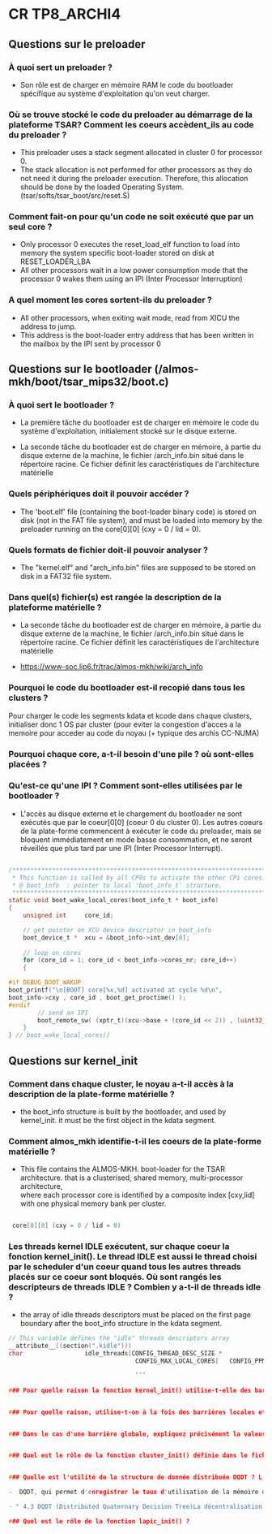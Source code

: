 # CR TP8_ARCHI4



## Questions sur le preloader

### À quoi sert un preloader ?
- Son rôle est de charger en mémoire RAM le code du bootloader spécifique au système d'exploitation qu'on veut charger.

### Où se trouve stocké le code du preloader au démarrage de la plateforme TSAR? Comment les coeurs accèdent_ils au code du preloader ?
- This preloader uses a stack segment allocated in cluster 0 for processor 0.
- The stack allocation is not performed for other processors as they do not
need it during the preloader execution. Therefore, this allocation should be
done by the loaded Operating System.
(tsar/softs/tsar_boot/src/reset.S)


### Comment fait-on pour qu'un code ne soit exécuté que par un seul core ?
- Only processor 0 executes the reset_load_elf function to load into memory
  the system specific boot-loader stored on disk at RESET_LOADER_LBA
- All other processors wait in a low power consumption mode that the
  processor 0 wakes them using an IPI (Inter Processor Interruption)

### A quel moment les cores sortent-ils du preloader ?
- All other processors, when exiting wait mode, read from XICU the address
to jump.
- This address is the boot-loader entry address that has been written in
the mailbox by the IPI sent by processor 0






## Questions sur le bootloader (/almos-mkh/boot/tsar_mips32/boot.c)

### À quoi sert le bootloader ?
- La première tâche du bootloader est de charger en mémoire le code du
système d'exploitation, initialement stocké sur le disque externe.

- La seconde tâche du bootloader est de charger en mémoire, à partie du disque externe de la machine, le fichier /arch_info.bin situé dans le répertoire racine. Ce fichier définit les caractéristiques de l'architecture matérielle

### Quels périphériques doit il pouvoir accéder ?
- The 'boot.elf' file (containing the boot-loader binary code) is stored 
on disk (not in the FAT file system), and must be loaded into memory by 
the preloader running on the core[0][0] (cxy = 0 / lid = 0).

### Quels formats de fichier doit-il pouvoir analyser ?
- The "kernel.elf" and "arch_info.bin" files are supposed to be
stored on disk in a FAT32 file system.


### Dans quel(s) fichier(s) est rangée la description de la plateforme matérielle ? 
- La seconde tâche du bootloader est de charger en mémoire, à partie du disque externe de la machine, le fichier /arch_info.bin situé dans le répertoire racine. Ce fichier définit les caractéristiques de l'architecture matérielle

- https://www-soc.lip6.fr/trac/almos-mkh/wiki/arch_info

### Pourquoi le code du bootloader est-il recopié dans tous les clusters ?
Pour charger le code les segments kdata et kcode dans chaque clusters, initialiser donc
1 OS par cluster (pour eviter la congestion d'acces a la memoire pour acceder au code
du noyau (+ typique des archis CC-NUMA)


### Pourquoi chaque core, a-t-il besoin d'une pile ? où sont-elles placées ?


### Qu'est-ce qu'une IPI ? Comment sont-elles utilisées par le bootloader ? 
- L'accès au disque externe et le chargement du bootloader ne sont exécutés que par le coeur[0[0] (coeur 0 du cluster 0). Les autres coeurs de la plate-forme commencent à exécuter le code du preloader, mais se bloquent immédiatement en mode basse consommation, et ne seront réveillés que plus tard par une IPI (Inter Processor Interrupt). 

``` c

/*********************************************************************************
 * This function is called by all CP0s to activate the other CPi cores. 
 * @ boot_info  : pointer to local 'boot_info_t' structure.
 *********************************************************************************/
static void boot_wake_local_cores(boot_info_t * boot_info)
{
    unsigned int     core_id;        

    // get pointer on XCU device descriptor in boot_info
    boot_device_t *  xcu = &boot_info->int_dev[0];
 
    // loop on cores
    for (core_id = 1; core_id < boot_info->cores_nr; core_id++)
    {

#if DEBUG_BOOT_WAKUP
boot_printf("\n[BOOT] core[%x,%d] activated at cycle %d\n",
boot_info->cxy , core_id , boot_get_proctime() );
#endif
        // send an IPI 
        boot_remote_sw( (xptr_t)(xcu->base + (core_id << 2)) , (uint32_t)boot_entry ); 
    }
} // boot_wake_local_cores()

```





## Questions sur kernel_init

### Comment dans chaque cluster, le noyau a-t-il accès à la description de la plate-forme matérielle ?
- the boot_info structure is built by the bootloader, and used by kernel_init.
it must be the first object in the kdata segment.

### Comment almos_mkh identifie-t-il les coeurs de la plate-forme matérielle ? 
- This file contains the ALMOS-MKH. boot-loader for the TSAR architecture. 
that is a clusterised, shared memory, multi-processor architecture,      
where each processor core is identified by a composite index [cxy,lid]   
with one physical memory bank per cluster.                               

``` c

 core[0][0] (cxy = 0 / lid = 0)


 ```

### Les threads kernel IDLE exécutent, sur chaque coeur la fonction kernel_init(). Le thread IDLE est aussi le thread choisi par le scheduler d'un coeur quand tous les autres threads placés sur ce coeur sont bloqués. Où sont rangés les descripteurs de threads IDLE ? Combien y a-t-il de threads idle ?
- the array of idle threads descriptors must be placed on the first page boundary after
the boot_info structure in the kdata segment.

```c
// This variable defines the "idle" threads descriptors array
__attribute__((section(".kidle")))
char                 idle_threads[CONFIG_THREAD_DESC_SIZE *
                                   CONFIG_MAX_LOCAL_CORES]   CONFIG_PPM_PAGE_ALIGNED;

								   ```

### Pour quelle raison la fonction kernel_init() utilise-t-elle des barrières de synchronisation ? Illustrez votre réponse avec un exemple.


### Pour quelle raison, utilise-t-on à la fois des barrières locales et des barrières globales ?


### Dans le cas d'une barrière globale, expliquez précisément la valeur du premier argument passé à la fonction xbarrier_wait(). L'API permettant l'accès à une barrière globale est définie dans les fichiers almos-mkh/kernel/libk/xbarrier.h et almos-mkh/kernel/libk/xbarrier.c.


### Quel est le rôle de la fonction cluster_init() définie dans le fichier almos-mkh/kernel/kern/cluster.c ?


### Quelle est l'utilité de la structure de donnée distribuée DQDT ? L'API permettant l'accès à la DQDT est définie dans les fichiers almos-mkh/kernel/kern/dqdt.h et almos-mkh/kernel/kern/dqdt.c.

-  DQDT, qui permet d'enregistrer le taux d'utilisation de la mémoire dans chaque cluster, ou la charge de chacun des coeurs de la plateforme.

- " 4.3 DQDT (Distributed Quaternary Decision Tree)La décentralisation de la gestion des ressources, grâce à la mise en place d’un  cluster-manager par nœud cc-NUMA, a comme conséquence un manque de connaissance globaleconcernant la disponibilité des ressources. Cette connaissance est nécessaire au noyau pourpouvoir décider sur quel nœud une requête d’allocation mémoire distante peut être satisfaite,sur quel core une nouvelle tâche doit être placée ou encore, vers quel core une tâche doit êtretransférée lors d’une opération d'équilibrage de charge. Dans cette section, nous décrivonsnotre solution à ce problème qui consiste à doter le noyau d’ALMOS d’un mécanismedécentralisé de représentation distribuée des ressources globalement disponibles. Cettereprésentation prend en compte le caractère NUMA de l’architecture. Ce mécanismedécentralisé et ses politiques de prise de décision constituent la DQDT (DistributedQuaternary Desion Tree). ",  from  https://www-soc.lip6.fr/trac/almos/chrome/site/phd_thesis_ghassan_almaless_2014.pdf

### Quel est le rôle de la fonction lapic_init() ?  

